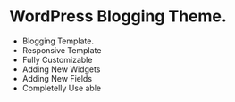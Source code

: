 # WordPress Blogging Theme. 

- Blogging Template.
- Responsive Template
- Fully Customizable 
- Adding New Widgets 
- Adding New Fields
- Completelly Use able 